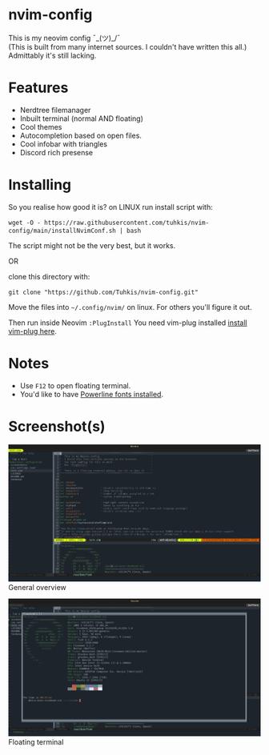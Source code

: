# nvim-config
This is my neovim config  ¯\_(ツ)_/¯ <br>
(This is built from many internet sources. I couldn't have written this all.) <br>
Admittably it's still lacking.
# Features
- Nerdtree filemanager
- Inbuilt terminal (normal AND floating)
- Cool themes
- Autocompletion based on open files.
- Cool infobar with triangles
- Discord rich presense
# Installing
So you realise how good it is?
on LINUX run install script with:
```
wget -O - https://raw.githubusercontent.com/tuhkis/nvim-config/main/installNvimConf.sh | bash
```
The script might not be the very best, but it works.

OR

clone this directory with:
```
git clone "https://github.com/Tuhkis/nvim-config.git"
```
Move the files into `~/.config/nvim/` on linux. For others you'll figure it out.

Then run inside Neovim `:PlugInstall` You need vim-plug installed [install vim-plug here](https://github.com/junegunn/vim-plug).
# Notes
- Use `F12` to open floating terminal.
- You'd like to have [Powerline fonts installed](https://github.com/powerline/fonts).
# Screenshot(s)
![Screenshot of Nvim](./screenshots/1.png? "Screenshot 1")
General overview

![Screenshot of Nvim](./screenshots/2.png? "Screenshot 2 with floating terminal")
Floating terminal
